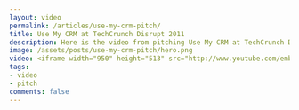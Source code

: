 ```yaml
---
layout: video
permalink: /articles/use-my-crm-pitch/
title: Use My CRM at TechCrunch Disrupt 2011
description: Here is the video from pitching Use My CRM at TechCrunch Disrupt 2011.
image: /assets/posts/use-my-crm-pitch/hero.png
video: <iframe width="950" height="513" src="http://www.youtube.com/embed/6KoEpLwYJCM?rel=0" frameborder="0" allowfullscreen></iframe>
tags:
- video
- pitch
comments: false
---
```


<!-- <div class="hero">{% asset posts/use-my-crm-pitch/hero.png %}</div> -->

<!-- <a href="/projects/use-my-crm">Use My CRM</a> (TechCrunch Disrupt Hackathon 2011) -->
